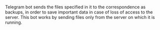 Telegram bot sends the files specified in it to the correspondence as backups, in order to save important data in case of loss of access to the server. This bot works by sending files only from the server on which it is running.